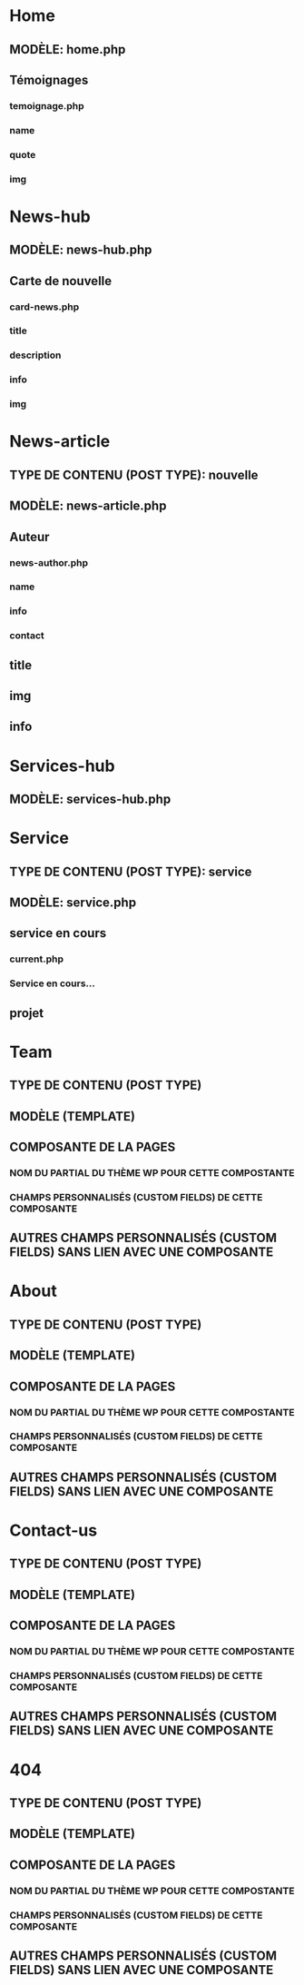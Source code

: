 # Home

## MODÈLE: home.php

## Témoignages

### temoignage.php

### name

### quote

### img

# News-hub

## MODÈLE: news-hub.php

## Carte de nouvelle

### card-news.php

### title

### description

### info

### img

# News-article

## TYPE DE CONTENU (POST TYPE): nouvelle

## MODÈLE: news-article.php

## Auteur

### news-author.php

### name

### info

### contact

## title

## img

## info

# Services-hub

## MODÈLE: services-hub.php

# Service

## TYPE DE CONTENU (POST TYPE): service

## MODÈLE: service.php

## service en cours

### current.php

### Service en cours...

## projet

# Team

## TYPE DE CONTENU (POST TYPE)

## MODÈLE (TEMPLATE)

## COMPOSANTE DE LA PAGES

### NOM DU PARTIAL DU THÈME WP POUR CETTE COMPOSTANTE

### CHAMPS PERSONNALISÉS (CUSTOM FIELDS) DE CETTE COMPOSANTE

## AUTRES CHAMPS PERSONNALISÉS (CUSTOM FIELDS) SANS LIEN AVEC UNE COMPOSANTE

# About

## TYPE DE CONTENU (POST TYPE)

## MODÈLE (TEMPLATE)

## COMPOSANTE DE LA PAGES

### NOM DU PARTIAL DU THÈME WP POUR CETTE COMPOSTANTE

### CHAMPS PERSONNALISÉS (CUSTOM FIELDS) DE CETTE COMPOSANTE

## AUTRES CHAMPS PERSONNALISÉS (CUSTOM FIELDS) SANS LIEN AVEC UNE COMPOSANTE

# Contact-us

## TYPE DE CONTENU (POST TYPE)

## MODÈLE (TEMPLATE)

## COMPOSANTE DE LA PAGES

### NOM DU PARTIAL DU THÈME WP POUR CETTE COMPOSTANTE

### CHAMPS PERSONNALISÉS (CUSTOM FIELDS) DE CETTE COMPOSANTE

## AUTRES CHAMPS PERSONNALISÉS (CUSTOM FIELDS) SANS LIEN AVEC UNE COMPOSANTE

# 404

## TYPE DE CONTENU (POST TYPE)

## MODÈLE (TEMPLATE)

## COMPOSANTE DE LA PAGES

### NOM DU PARTIAL DU THÈME WP POUR CETTE COMPOSTANTE

### CHAMPS PERSONNALISÉS (CUSTOM FIELDS) DE CETTE COMPOSANTE

## AUTRES CHAMPS PERSONNALISÉS (CUSTOM FIELDS) SANS LIEN AVEC UNE COMPOSANTE
